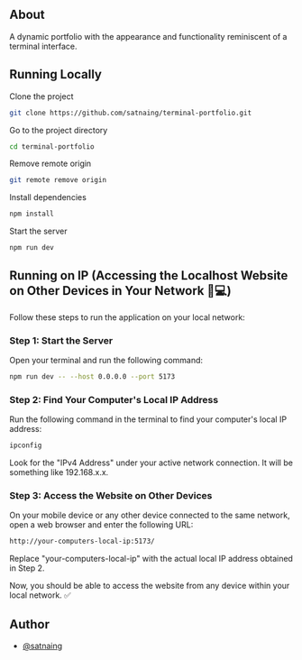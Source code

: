 ## About

A dynamic portfolio with the appearance and functionality reminiscent of a terminal interface.

## Running Locally

Clone the project

```bash
git clone https://github.com/satnaing/terminal-portfolio.git
```

Go to the project directory

```bash
cd terminal-portfolio
```

Remove remote origin

```bash
git remote remove origin
```

Install dependencies

```bash
npm install
```

Start the server

```bash
npm run dev
```

## Running on IP (Accessing the Localhost Website on Other Devices in Your Network 📱💻) 

Follow these steps to run the application on your local network:

### Step 1: Start the Server

Open your terminal and run the following command:

```bash
npm run dev -- --host 0.0.0.0 --port 5173
```

### Step 2: Find Your Computer's Local IP Address
Run the following command in the terminal to find your computer's local IP address:

```bash
ipconfig
```

Look for the "IPv4 Address" under your active network connection. It will be something like 192.168.x.x.

### Step 3: Access the Website on Other Devices
On your mobile device or any other device connected to the same network, open a web browser and enter the following URL:

```bash
http://your-computers-local-ip:5173/
```

Replace "your-computers-local-ip" with the actual local IP address obtained in Step 2.

Now, you should be able to access the website from any device within your local network. ✅

## Author

- [@satnaing](https://satnaing.dev)
